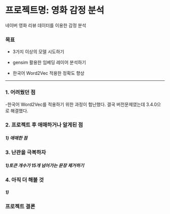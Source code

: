 # 프로젝트명: 영화 감정 분석

네이버 영화 리뷰 데이터를 이용한 감정 분석

### 목표
- 3가지 이상의 모델 시도하기

- gensim 활용한 임베딩 레이어 분석하기

- 한국어 Word2Vec 적용한 정확도 향상
_________________________________________________________________________________
### 1. 어려웠던 점
-한국어 Word2Vec를 적용하기 위한 과정이 험난했다. 결국 버전문제였는데 3.4.0으로 해결했다.


### 2. 프로젝트 후 애매하거나 알게된 점
##### 1) 애매한 점   


### 3. 난관을 극복하자
##### 1)토큰 개수가 15개 넘어가는 문장 제거하기

### 4. 아직 더 해볼 것
##### 1) 

### 프로젝트 결론